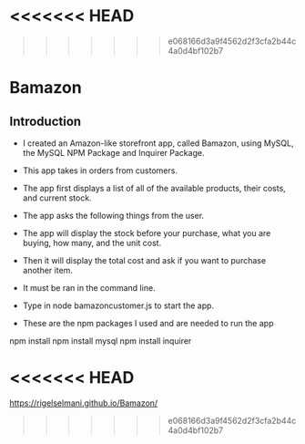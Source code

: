 <<<<<<< HEAD
=======

>>>>>>> e068166d3a9f4562d2f3cfa2b44c4a0d4bf102b7
# Bamazon

## Introduction
- I created an Amazon-like storefront app, called Bamazon, using MySQL, the MySQL NPM Package and Inquirer Package.
- This app takes in orders from customers.
- The app first displays a list of all of the available products, their costs, and current stock. 



- The app asks the following things from the user.




- The app will display the stock before your purchase, what you are buying, how many, and the unit cost.
- Then it will display the total cost and ask if you want to purchase another item. 




- It must be ran in the command line.
- Type in node bamazoncustomer.js to start the app.
- These are the npm packages I used and are needed to run the app

npm install 
npm install mysql
npm install inquirer


<<<<<<< HEAD
=======
 https://rigelselmani.github.io/Bamazon/


>>>>>>> e068166d3a9f4562d2f3cfa2b44c4a0d4bf102b7
